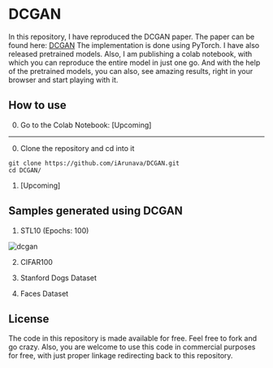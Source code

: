 # DCGAN

In this repository, I have reproduced the DCGAN paper. The paper can be found here: [DCGAN](https://arxiv.org/pdf/1511.06434.pdf)
The implementation is done using PyTorch. I have also released pretrained models.
Also, I am publishing a colab notebook, with which you can reproduce the entire model in just one go. And with the help
of the pretrained models, you can also, see amazing results, right in your browser and start playing with it.

## How to use

0. Go to the Colab Notebook: [Upcoming]

---

0. Clone the repository and cd into it
```
git clone https://github.com/iArunava/DCGAN.git
cd DCGAN/
```

1. [Upcoming]

## Samples generated using DCGAN

1. STL10 (Epochs: 100)

![dcgan](https://user-images.githubusercontent.com/26242097/52493917-aca3b280-2bf2-11e9-95a5-aa68704f1d8e.png)

2. CIFAR100 

3. Stanford Dogs Dataset

4. Faces Dataset

## License

The code in this repository is made available for free. Feel free to fork and go crazy.
Also, you are welcome to use this code in commercial purposes for free, with just proper linkage
redirecting back to this repository.
